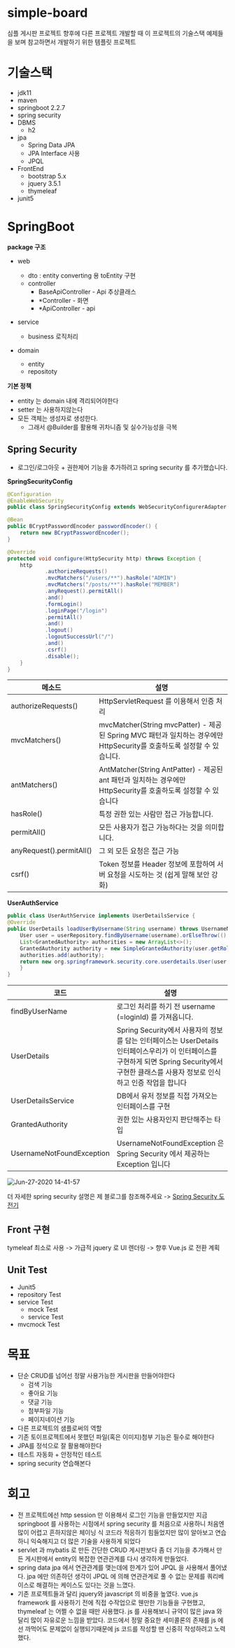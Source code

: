 # simple-board

심플 게시판 프로젝트 향후에 다른 프로젝트 개발할 때 이 프로젝트의 기술스택 예제들을 보며 참고하면서 개발하기 위한 템플릿 프로젝트

# 기술스택
  - jdk11
  - maven
  - springboot 2.2.7
  - spring security
  - DBMS
    - h2
  - jpa
    - Spring Data JPA
    - JPA Interface 사용
    - JPQL
  - FrontEnd
    - bootstrap 5.x
    - jquery 3.5.1
    - thymeleaf
  - junit5

# SpringBoot

**package 구조**
- web
  - dto : entity converting 용 toEntity 구현
  - controller
    - BaseApiController - Api 추상클래스
    - *Controller - 화면
    - *ApiController - api
    
- service
  - business 로직처리
- domain
  - entity
  - repositoty
  
**기본 정책**
- entity 는 domain 내에 격리되어야한다
- setter 는 사용하지않는다
- 모든 객체는 생성자로 생성한다.
  - 그래서 @Builder를 활용해 귀차니즘 및 실수가능성을 극복
  
## Spring Security
  - 로그인/로그아웃 + 권한제어 기능을 추가하려고 spring security 를 추가했습니다.
  
  
**SpringSecurityConfig**

```java
@Configuration
@EnableWebSecurity
public class SpringSecurityConfig extends WebSecurityConfigurerAdapter {

@Bean
public BCryptPasswordEncoder passwordEncoder() {
    return new BCryptPasswordEncoder();
}

@Override
protected void configure(HttpSecurity http) throws Exception {
    http
            .authorizeRequests()
            .mvcMatchers("/users/**").hasRole("ADMIN")
            .mvcMatchers("/posts/**").hasRole("MEMBER")
            .anyRequest().permitAll()
            .and()
            .formLogin()
            .loginPage("/login")
            .permitAll()
            .and()
            .logout()
            .logoutSuccessUrl("/")
            .and()
            .csrf()
            .disable();
    }
}
```
|메소드|설명|
|------|---|
|authorizeRequests()|HttpServletRequest 를 이용해서 인증 처리
|mvcMatchers()|mvcMatcher(String mvcPatter) - 제공된 Spring MVC 패턴과 일치하는 경우에만 HttpSecurity를 호출하도록 설정할 수 있습니다.
|antMatchers()|AntMatcher(String AntPatter) - 제공된 ant 패턴과 일치하는 경우에만 HttpSecurity를 호출하도록 설정할 수 있습니다
|hasRole()|특정 권한 있는 사람만 접근 가능합니다.
|permitAll()| 모든 사용자가 접근 가능하다는 것을 의미합니다.
|anyRequest().permitAll()|그 외 모든 요청은 접근 가능
|csrf()|Token 정보를 Header 정보에 포함하여 서버 요청을 시도하는 것 (쉽게 말해 보안 강화)

**UserAuthService**
```java
public class UserAuthService implements UserDetailsService {
@Override
public UserDetails loadUserByUsername(String username) throws UsernameNotFoundException {
    User user = userRepository.findByUsername(username).orElseThrow(() -> new UsernameNotFoundException("존재하지않는 회원입니다"));
    List<GrantedAuthority> authorities = new ArrayList<>();
    GrantedAuthority authority = new SimpleGrantedAuthority(user.getRole());
    authorities.add(authority);
    return new org.springframework.security.core.userdetails.User(user.getUsername(), user.getPassword(), authorities);
    }
}
```

|코드|설명|
|------|---|
|findByUserName|로그인 처리를 하기 전 username (=loginId) 를 가져옵니다.
|UserDetails|Spring Security에서 사용자의 정보를 담는 인터페이스는 UserDetails 인터페이스우리가 이 인터페이스를 구현하게 되면 Spring Security에서 구현한 클래스를 사용자 정보로 인식하고 인증 작업을 합니다
|UserDetailsService|DB에서 유저 정보를 직접 가져오는 인터페이스를 구현
|GrantedAuthority|권한 있는 사용자인지 판단해주는 타입
|UsernameNotFoundException|UsernameNotFoundException 은 Spring Security 에서 제공하는 Exception 입니다

![Jun-27-2020 14-41-57](https://user-images.githubusercontent.com/45488643/85915987-22abc680-b887-11ea-9eeb-e97cb3f5437d.gif)

더 자세한 spring security 설명은 제 블로그를 참조해주세요 -> [Spring Security 도전기](https://eojin312.github.io/%EA%B3%B5%EB%B6%80/springsecurity/)


## Front 구현
  tymeleaf 최소로 사용 -> 
  가급적 jquery 로 UI 렌더링 -> 향후 Vue.js 로 전환 계획
  
## Unit Test
- Junit5
- repository Test
- service Test
  - mock Test
  - service Test
- mvcmock Test

# 목표
- 단순 CRUD를 넘어선 정말 사용가능한 게시판을 만들어야한다
  - 검색 기능
  - 좋아요 기능
  - 댓글 기능
  - 첨부파일 기능
  - 페이지네이션 기능
- 다른 프로젝트의 샘플로써의 역할
- 기존 토이프로젝트에서 못했던 파일(혹은 이미지)첨부 기능은 필수로 해야한다
- JPA를 정석으로 잘 활용해야한다
- 테스트 자동화 + 안정적인 테스트
- spring security 연습해본다

# 회고
  - 전 프로젝트에선 http session 만 이용해서 로그인 기능을 만들었지만 지금 springboot 를 사용하는 시점에서 spring security 를 처음으로 사용하니 처음엔 많이 어렵고 흔하지않은 체이닝 식 코드라 적응하기 힘들었지만 많이 알아보고 연습하니 익숙해지고 더 많은 기술을 사용하게 되었다
  - servlet 과 mybatis 로 만든 간단한 CRUD 게시판보다 좀 더 기능을 추가해서 만든 게시판에서 entity의 복잡한 연관관계를 다시 생각하게 만들었다.
  - spring data jpa 에서 연관관계를 맺는데에 한계가 있어 JPQL 을 사용해서 풀어냈다. jpa 에만 의존하던 생각이 JPQL 에 의해 연관관계로 풀 수 없는 문제를 쿼리베이스로 해결하는 케이스도 있다는 것을 느꼈다.
  - 기존 프로젝트들과 달리 jquery와 javascript 의 비중을 높였다. vue.js framework 를 사용하기 전에 직접 수작업으로 웬만한 기능들을 구현했고, thymeleaf 는 어쩔 수 없을 때만 사용했다. js 를 사용해보니 규약이 많은 java 와 달리 많이 자유로운 느낌을 받았다. 코드에서 정말 중요한 세미콜론의 존재를 js 에선 까먹어도 문제없이 실행되기때문에 js 코드를 작성할 땐 신중히 작성하려고 노력했다.
